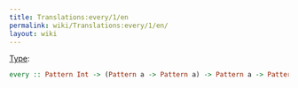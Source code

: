 ```yaml
---
title: Translations:every/1/en
permalink: wiki/Translations:every/1/en/
layout: wiki
---
```


[Type](/wiki/Type_signature "wikilink"):

``` haskell
every :: Pattern Int -> (Pattern a -> Pattern a) -> Pattern a -> Pattern a
```
